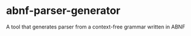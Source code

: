 abnf-parser-generator
=====================

A tool that generates parser from a context-free grammar written in ABNF
